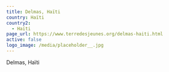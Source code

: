 ```yaml
---
title: Delmas, Haïti
country: Haïti
country2:
  - Haïti
page_url: https://www.terredesjeunes.org/delmas-haiti.html
active: false
logo_image: /media/placeholder__.jpg
---
```

Delmas, Haïti
